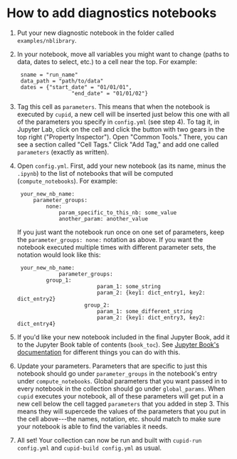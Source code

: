 # How to add diagnostics notebooks

1. Put your new diagnostic notebook in the folder called `examples/nblibrary`.
2. In your notebook, move all variables you might want to change (paths to data, dates to select, etc.) to a cell near the top. For example:

	    sname = "run_name"
	    data_path = "path/to/data"
	    dates = {"start_date" = "01/01/01",
	    			    "end_date" = "01/01/02"}

3. Tag this cell as `parameters`. This means that when the notebook is executed by `cupid`, a new cell will be inserted just below this one with all of the parameters you specify in `config.yml` (see step 4). To tag it, in Jupyter Lab, click on the cell and click the button with two gears in the top right ("Property Inspector"). Open "Common Tools." There, you can see a section called "Cell Tags." Click "Add Tag," and add one called `parameters` (exactly as written).

4. Open `config.yml`. First, add your new notebook (as its name, minus the `.ipynb`) to the list of notebooks that will be computed (`compute_notebooks`). For example:

		your_new_nb_name:
			parameter_groups:
				none:
					param_specific_to_this_nb: some_value
   					another_param: another_value
   
	If you just want the notebook run once on one set of parameters, keep the `parameter_groups: none:` notation as above. If you want the notebook executed multiple times with different parameter sets, the notation would look like this:

		your_new_nb_name:
                	parameter_groups:
   				group_1:
                        		param_1: some_string
                        		param_2: {key1: dict_entry1, key2: dict_entry2}
                    		group_2:
                        		param_1: some_different_string
                        		param_2: {key1: dict_entry3, key2: dict_entry4}


6. If you'd like your new notebook included in the final Jupyter Book, add it to the Jupyter Book table of contents (`book_toc`). See [Jupyter Book's documentation](https://jupyterbook.org/en/stable/structure/toc.html) for different things you can do with this.

7. Update your parameters. Parameters that are specific to just this notebook should go under `parameter_groups` in the notebook's entry under `compute_notebooks`. Global parameters that you want passed in to every notebook in the collection should go under `global_params`.  When `cupid` executes your notebook, all of these parameters will get put in a new cell below the cell tagged `parameters` that you added in step 3. This means they will supercede the values of the parameters that you put in the cell above---the names, notation, etc. should match to make sure your notebook is able to find the variables it needs.
   
8. All set! Your collection can now be run and built with `cupid-run config.yml` and `cupid-build config.yml` as usual.
